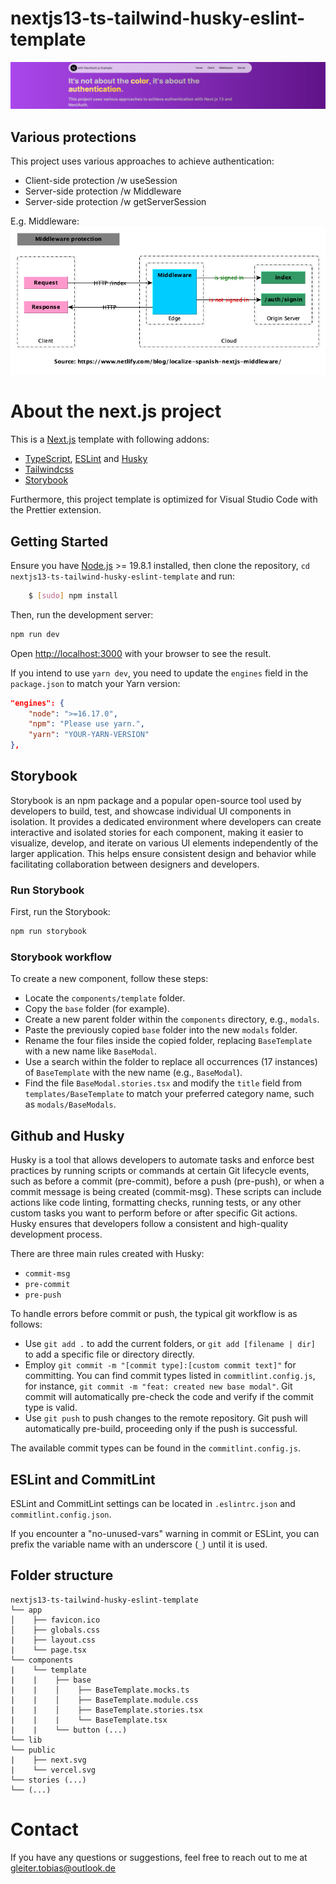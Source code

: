 # nextjs13-ts-tailwind-husky-eslint-template

![banner](https://github.com/TobiasGleiter/nextjs13-next-auth/blob/main/documentation/bannerNextAuthNextjs.png)

## Various protections

This project uses various approaches to achieve authentication:

- Client-side protection /w useSession
- Server-side protection /w Middleware
- Server-side protection /w getServerSession

E.g. Middleware:
![Middleware example](https://github.com/TobiasGleiter/nextjs13-next-auth/blob/main/documentation/Nextjs13Auth-Middleware.png)

# About the next.js project

This is a [Next.js](https://nextjs.org/) template with following addons:

- [TypeScript](https://www.typescriptlang.org/), [ESLint](https://eslint.org/) and [Husky](https://typicode.github.io/husky/)
- [Tailwindcss](https://tailwindcss.com/)
- [Storybook](https://storybook.js.org/)

Furthermore, this project template is optimized for Visual Studio Code with the Prettier extension.

## Getting Started

Ensure you have [Node.js](http://nodejs.org/) >= 19.8.1 installed, then clone the repository, `cd nextjs13-ts-tailwind-husky-eslint-template` and run:

```bash
    $ [sudo] npm install
```

Then, run the development server:

```bash
npm run dev
```

Open [http://localhost:3000](http://localhost:3000) with your browser to see the result.

If you intend to use `yarn dev`, you need to update the `engines` field in the `package.json` to match your Yarn version:

```JSON
"engines": {
    "node": ">=16.17.0",
    "npm": "Please use yarn.",
    "yarn": "YOUR-YARN-VERSION"
},
```

## Storybook

Storybook is an npm package and a popular open-source tool used by developers to build, test, and showcase individual UI components in isolation. It provides a dedicated environment where developers can create interactive and isolated stories for each component, making it easier to visualize, develop, and iterate on various UI elements independently of the larger application. This helps ensure consistent design and behavior while facilitating collaboration between designers and developers.

### Run Storybook

First, run the Storybook:

```bash
npm run storybook
```

### Storybook workflow

To create a new component, follow these steps:

- Locate the `components/template` folder.
- Copy the `base` folder (for example).
- Create a new parent folder within the `components` directory, e.g., `modals`.
- Paste the previously copied `base` folder into the new `modals` folder.
- Rename the four files inside the copied folder, replacing `BaseTemplate` with a new name like `BaseModal`.
- Use a search within the folder to replace all occurrences (17 instances) of `BaseTemplate` with the new name (e.g., `BaseModal`).
- Find the file `BaseModal.stories.tsx` and modify the `title` field from `templates/BaseTemplate` to match your preferred category name, such as `modals/BaseModals`.

## Github and Husky

Husky is a tool that allows developers to automate tasks and enforce best practices by running scripts or commands at certain Git lifecycle events, such as before a commit (pre-commit), before a push (pre-push), or when a commit message is being created (commit-msg). These scripts can include actions like code linting, formatting checks, running tests, or any other custom tasks you want to perform before or after specific Git actions. Husky ensures that developers follow a consistent and high-quality development process.

There are three main rules created with Husky:

- `commit-msg`
- `pre-commit`
- `pre-push`

To handle errors before commit or push, the typical git workflow is as follows:

- Use `git add .` to add the current folders, or `git add [filename | dir]` to add a specific file or directory directly.
- Employ `git commit -m "[commit type]:[custom commit text]"` for committing. You can find commit types listed in `commitlint.config.js`, for instance, `git commit -m "feat: created new base modal"`. Git commit will automatically pre-check the code and verify if the commit type is valid.
- Use `git push` to push changes to the remote repository. Git push will automatically pre-build, proceeding only if the push is successful.

The available commit types can be found in the `commitlint.config.js`.

## ESLint and CommitLint

ESLint and CommitLint settings can be located in `.eslintrc.json` and `commitlint.config.json`.

If you encounter a "no-unused-vars" warning in commit or ESLint, you can prefix the variable name with an underscore (`_`) until it is used.

## Folder structure

```none
nextjs13-ts-tailwind-husky-eslint-template
└── app
│    ├── favicon.ico
│    ├── globals.css
|    ├── layout.css
|    └── page.tsx
└── components
|    └── template
|    |    ├── base
|    |    │    ├── BaseTemplate.mocks.ts
|    |    │    ├── BaseTemplate.module.css
|    |    │    ├── BaseTemplate.stories.tsx
|    |    |    └── BaseTemplate.tsx
|    |    └── button (...)
└── lib
└── public
|    ├── next.svg
|    └── vercel.svg
└── stories (...)
└── (...)
```

# Contact

If you have any questions or suggestions, feel free to reach out to me at gleiter.tobias@outlook.de
